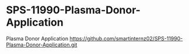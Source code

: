 # SPS-11990-Plasma-Donor-Application
Plasma Donor Application
https://github.com/smartinternz02/SPS-11990-Plasma-Donor-Application.git
